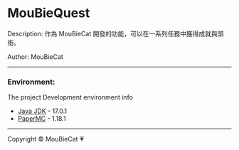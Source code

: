 # MouBieQuest

Description: 作為 MouBieCat 開發的功能，可以在一系列任務中獲得成就與頭銜。

Author: MouBieCat

-------------

### Environment:

The project Development environment info
<ul>
    <li><a href="https://java.com/zh_TW/">Java JDK</a> - 17.0.1</li>
    <li><a href="https://papermc.io/">PaperMC</a> - 1.18.1</li>
</ul>

-------------
Copyright © MouBieCat 💗
